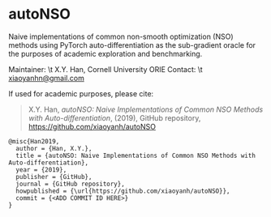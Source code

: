 # autoNSO
Naive implementations of common non-smooth optimization (NSO) methods using PyTorch auto-differentiation as the sub-gradient oracle for the purposes of academic exploration and benchmarking. 

Maintainer: \t X.Y. Han, Cornell University ORIE
Contact: \t xiaoyanhn@gmail.com

If used for academic purposes, please cite:

> X.Y. Han, *autoNSO: Naive Implementations of Common NSO Methods with Auto-differentiation*, (2019), GitHub repository, https://github.com/xiaoyanh/autoNSO

```
@misc{Han2019,
  author = {Han, X.Y.},
  title = {autoNSO: Naive Implementations of Common NSO Methods with Auto-differentiation},
  year = {2019},
  publisher = {GitHub},
  journal = {GitHub repository},
  howpublished = {\url{https://github.com/xiaoyanh/autoNSO}},
  commit = {<ADD COMMIT ID HERE>}
}
```
